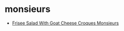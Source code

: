 # monsieurs

 * [Frisee Salad With Goat Cheese Croques Monsieurs](index/f/frisee-salad-with-goat-cheese-croques-monsieurs-10703.json)
